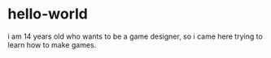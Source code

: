 # hello-world
i am 14 years old who wants to be a game designer, so i came here trying to learn how to make games.
